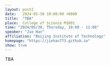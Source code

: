 ```yaml
---
layout: post2
date:   2024-05-30 10:00:00 +0800
title:  "TBA"
place:  College of Science M1001
time: "2024/05/30, Thursday, 10:00 - 11:00"
speaker: "Jie Han"
affiliation: "Beijing Institute of Technology"
homepage: "https://jiehan773.github.io"
show: true
---
```


TBA


